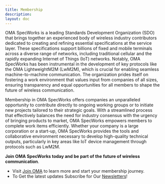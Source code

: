 ```yaml
---
title: Membership
description:
layout: doc
---
```


OMA SpecWorks is a leading Standards Development Organization (SDO) that brings together an experienced body of wireless industry contributors dedicated to creating and refining essential specifications at the service layer. These specifications support billions of fixed and mobile terminals across a diverse range of networks, including traditional cellular and the rapidly expanding Internet of Things (IoT) networks. Notably, OMA SpecWorks has been instrumental in the development of key protocols like the OMA LightweightM2M (LwM2M), which is crucial for enabling seamless machine-to-machine communication. The organization prides itself on fostering a work environment that values input from companies of all sizes, ensuring transparency and equal opportunities for all members to shape the future of wireless communication.

Membership in OMA SpecWorks offers companies an unparalleled opportunity to contribute directly to ongoing working groups or to initiate new projects tailored to their strategic goals. With a streamlined process that effectively balances the need for industry consensus with the urgency of bringing products to market, OMA SpecWorks empowers members to complete work items efficiently. Whether your company is a large corporation or a start-up, OMA SpecWorks provides the tools and collaborative environment necessary to develop high-quality technical outputs, particularly in key areas like IoT device management through protocols such as LwM2M. 

**Join OMA SpecWorks today and be part of the future of wireless communication**. 
- Visit [Join OMA](/omaspecworks/membership/join) to learn more and start your membership journey.
- To Get the latest updates Subscribe for Our [Newsletters](/newsletter)!

